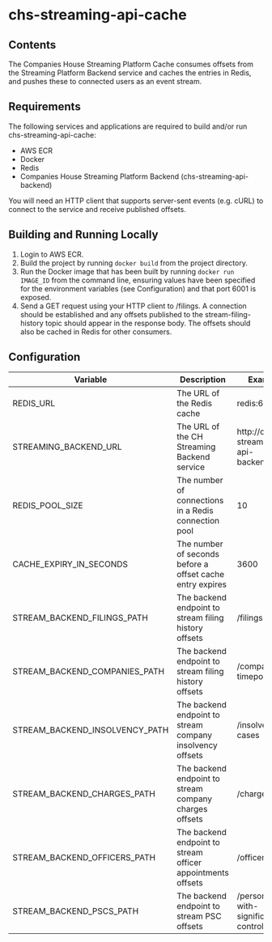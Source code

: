 # chs-streaming-api-cache

## Contents

The Companies House Streaming Platform Cache consumes offsets from the Streaming Platform Backend service and caches the entries in Redis, and pushes these to connected users as an event stream.

## Requirements

The following services and applications are required to build and/or run chs-streaming-api-cache:

* AWS ECR
* Docker
* Redis
* Companies House Streaming Platform Backend (chs-streaming-api-backend)

You will need an HTTP client that supports server-sent events (e.g. cURL) to connect to the service and receive published offsets.

## Building and Running Locally

1. Login to AWS ECR.
2. Build the project by running `docker build` from the project directory.
3. Run the Docker image that has been built by running `docker run IMAGE_ID` from the command line, ensuring values have been specified for the environment variables (see Configuration) and that port 6001 is exposed.
4. Send a GET request using your HTTP client to /filings. A connection should be established and any offsets published to the stream-filing-history topic should appear in the response body. The offsets should also be cached in Redis for other consumers.

## Configuration

Variable|Description|Example|Mandatory|
--------|-----------|-------|---------|
REDIS_URL|The URL of the Redis cache|redis:6379|yes
STREAMING_BACKEND_URL|The URL of the CH Streaming Backend service|http://chs-streaming-api-backend:6000|yes
REDIS_POOL_SIZE|The number of connections in a Redis connection pool|10|yes
CACHE_EXPIRY_IN_SECONDS|The number of seconds before a offset cache entry expires|3600|yes
STREAM_BACKEND_FILINGS_PATH|The backend endpoint to stream filing history offsets|/filings|yes
STREAM_BACKEND_COMPANIES_PATH|The backend endpoint to stream filing history offsets|/companies?timepoint=2|yes
STREAM_BACKEND_INSOLVENCY_PATH|The backend endpoint to stream company insolvency offsets|/insolvency-cases|yes
STREAM_BACKEND_CHARGES_PATH|The backend endpoint to stream company charges offsets|/charges|yes
STREAM_BACKEND_OFFICERS_PATH|The backend endpoint to stream officer appointments offsets|/officers|yes
STREAM_BACKEND_PSCS_PATH|The backend endpoint to stream PSC offsets|/persons-with-significant-control|yes